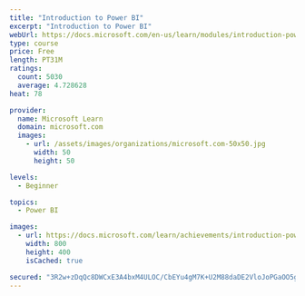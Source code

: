 ```yaml
---
title: "Introduction to Power BI"
excerpt: "Introduction to Power BI"
webUrl: https://docs.microsoft.com/en-us/learn/modules/introduction-power-bi/
type: course
price: Free
length: PT31M
ratings:
  count: 5030
  average: 4.728628
heat: 78

provider:
  name: Microsoft Learn
  domain: microsoft.com
  images:
    - url: /assets/images/organizations/microsoft.com-50x50.jpg
      width: 50
      height: 50

levels:
  - Beginner

topics:
  - Power BI

images:
  - url: https://docs.microsoft.com/learn/achievements/introduction-power-bi-social.png
    width: 800
    height: 400
    isCached: true

secured: "3R2w+zDqQc8DWCxE3A4bxM4ULOC/CbEYu4gM7K+U2M88daDE2VloJoPGaOO5geyGY93wovht9rdi0ijIOOk3oIcArSBToQVzr2xINsgxwAt0h72tz+Wfmmm40Xvn43e7cuACsJgP/gzBMvVN6cuo5+nVTsaE/yGBJQfeLQAdxJWiin2COIBbDZ16qCvSS2/0pH8YR0JNZzPwtllbzzv/V1WO4hHqAvVVQb5p6yueSP1mHlnzTAfTRXG6yQ/PjCZaTf3EWJUpQe+7nIcte6jAs1HltDKVxJ/9ZvUdcnHyLalmpHoX/crcBQlmucc+Oun6oujEvg3HbFZeEAsioZTR6KF7GmxqPf0a09j9aNJaLTzqzwQKn6TDuSOVMHD8Jh9skuNzGtU/fM85+ephmlppapfwv8uJnPgJxhh7c+pzPHw=;1cVjyl2d7RXFm1oo6DwEqg=="
---
```


